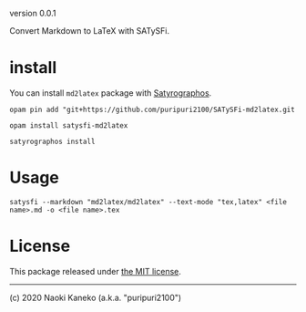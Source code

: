 version 0.0.1

Convert Markdown to LaTeX with SATySFi.


# install

You can install `md2latex` package with [Satyrographos](https://github.com/na4zagin3/satyrographos).

```
opam pin add "git+https://github.com/puripuri2100/SATySFi-md2latex.git

opam install satysfi-md2latex

satyrographos install
```


# Usage

``satysfi --markdown "md2latex/md2latex" --text-mode "tex,latex" <file name>.md -o <file name>.tex``

# License

This package released under [the MIT license](https://github.com/puripuri2100/SATySFi-md2latex/blob/master/LICENSE).

---

(c) 2020 Naoki Kaneko (a.k.a. "puripuri2100")
